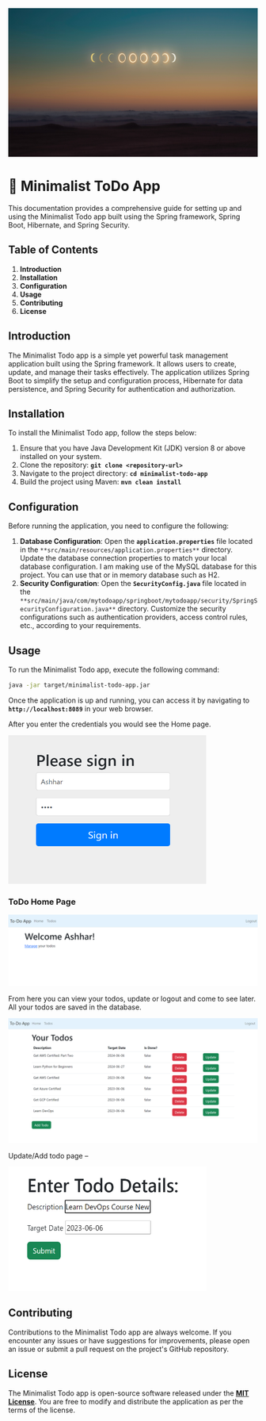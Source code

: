 

<img src="assets/abed-ismail-_jhUrn9o8yM-unsplash.jpg"  width="1080" height="300">

# 📝 Minimalist ToDo App

This documentation provides a comprehensive guide for setting up and using the Minimalist Todo app built using the Spring framework, Spring Boot, Hibernate, and Spring Security.

## **Table of Contents**

1. **Introduction**
2. **Installation**
3. **Configuration**
4. **Usage**
5. **Contributing**
6. **License**

## **Introduction**

The Minimalist Todo app is a simple yet powerful task management application built using the Spring framework. It allows users to create, update, and manage their tasks effectively. The application utilizes Spring Boot to simplify the setup and configuration process, Hibernate for data persistence, and Spring Security for authentication and authorization.

## **Installation**

To install the Minimalist Todo app, follow the steps below:

1. Ensure that you have Java Development Kit (JDK) version 8 or above installed on your system.
2. Clone the repository: **`git clone <repository-url>`**
3. Navigate to the project directory: **`cd minimalist-todo-app`**
4. Build the project using Maven: **`mvn clean install`**

## **Configuration**

Before running the application, you need to configure the following:

1. **Database Configuration**: Open the **`application.properties`** file located in the `**src/main/resources/application.properties**` directory. Update the database connection properties to match your local database configuration. I am making use of the MySQL database for this project. You can use that or in memory database such as H2. 
2. **Security Configuration**: Open the **`SecurityConfig.java`** file located in the `**src/main/java/com/mytodoapp/springboot/mytodoapp/security/SpringSecurityConfiguration.java**` directory. Customize the security configurations such as authentication providers, access control rules, etc., according to your requirements.

## **Usage**

To run the Minimalist Todo app, execute the following command:

```bash
java -jar target/minimalist-todo-app.jar
```

Once the application is up and running, you can access it by navigating to **`http://localhost:8089`** in your web browser.

After you enter the credentials you would see the Home page.

<img src="assets/Untitled.png"  width="400" height="300">

### ToDo Home Page

![Untitled](assets/Untitled%201.png)

From here you can view your todos, update or logout and come to see later. All your todos are saved in the database.

![Untitled](assets/Untitled%202.png)

Update/Add todo page –

<img src="assets/Untitled 3.png"  width="400" height="250">

## **Contributing**

Contributions to the Minimalist Todo app are always welcome. If you encounter any issues or have suggestions for improvements, please open an issue or submit a pull request on the project's GitHub repository.

## **License**

The Minimalist Todo app is open-source software released under the **[MIT License](https://chat.openai.com/LICENSE)**. You are free to modify and distribute the application as per the terms of the license.